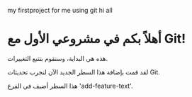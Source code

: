 my firstproject for  me using git
hi all
<!DOCTYPE html>
<html lang="ar">
<head>
    <meta charset="UTF-8">
    <meta name="viewport" content="width=device-width, initial-scale=1.0">
    <title>صفحتي الأولى مع Git</title>
</head>
<body>
    <h1>أهلاً بكم في مشروعي الأول مع Git!</h1>
    <p>هذه هي البداية، وسنقوم بتتبع التغييرات.</p>
    <p>لقد قمت بإضافة هذا السطر الجديد الآن لنجرب تحديثات Git.</p>
    <p>هذا السطر أضيف في الفرع 'add-feature-text'.</p>
</body>
</html>
